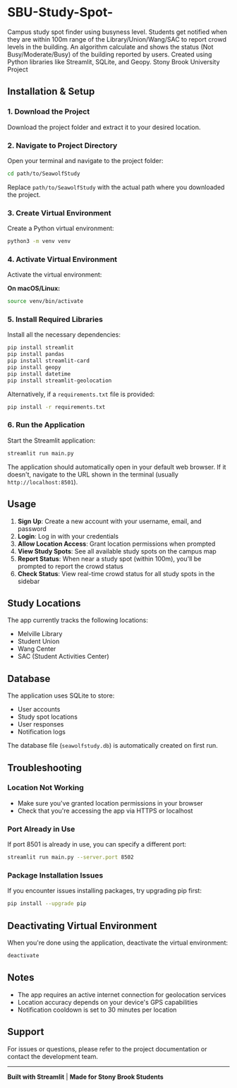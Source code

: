 # SBU-Study-Spot-
Campus study spot finder using busyness level. Students get notified when they are within 100m range of the Library/Union/Wang/SAC to report crowd levels in the building. An algorithm calculate and shows the  status (Not Busy/Moderate/Busy) of the building reported by users. Created using Python libraries like Streamlit, SQLite, and Geopy. Stony Brook University Project

## Installation & Setup

### 1. Download the Project

Download the project folder and extract it to your desired location.

### 2. Navigate to Project Directory

Open your terminal and navigate to the project folder:

```bash
cd path/to/SeawolfStudy
```

Replace `path/to/SeawolfStudy` with the actual path where you downloaded the project.

### 3. Create Virtual Environment

Create a Python virtual environment:

```bash
python3 -m venv venv
```

### 4. Activate Virtual Environment

Activate the virtual environment:

**On macOS/Linux:**
```bash
source venv/bin/activate
```

### 5. Install Required Libraries

Install all the necessary dependencies:

```bash
pip install streamlit
pip install pandas
pip install streamlit-card
pip install geopy
pip install datetime
pip install streamlit-geolocation
```

Alternatively, if a `requirements.txt` file is provided:

```bash
pip install -r requirements.txt
```

### 6. Run the Application

Start the Streamlit application:

```bash
streamlit run main.py
```

The application should automatically open in your default web browser. If it doesn't, navigate to the URL shown in the terminal (usually `http://localhost:8501`).

## Usage

1. **Sign Up**: Create a new account with your username, email, and password
2. **Login**: Log in with your credentials
3. **Allow Location Access**: Grant location permissions when prompted
4. **View Study Spots**: See all available study spots on the campus map
5. **Report Status**: When near a study spot (within 100m), you'll be prompted to report the crowd status
6. **Check Status**: View real-time crowd status for all study spots in the sidebar

## Study Locations

The app currently tracks the following locations:
- Melville Library
- Student Union
- Wang Center
- SAC (Student Activities Center)

## Database

The application uses SQLite to store:
- User accounts
- Study spot locations
- User responses
- Notification logs

The database file (`seawolfstudy.db`) is automatically created on first run.

## Troubleshooting

### Location Not Working
- Make sure you've granted location permissions in your browser
- Check that you're accessing the app via HTTPS or localhost

### Port Already in Use
If port 8501 is already in use, you can specify a different port:
```bash
streamlit run main.py --server.port 8502
```

### Package Installation Issues
If you encounter issues installing packages, try upgrading pip first:
```bash
pip install --upgrade pip
```

## Deactivating Virtual Environment

When you're done using the application, deactivate the virtual environment:

```bash
deactivate
```

## Notes

- The app requires an active internet connection for geolocation services
- Location accuracy depends on your device's GPS capabilities
- Notification cooldown is set to 30 minutes per location

## Support

For issues or questions, please refer to the project documentation or contact the development team.

---

**Built with Streamlit** | **Made for Stony Brook Students**
